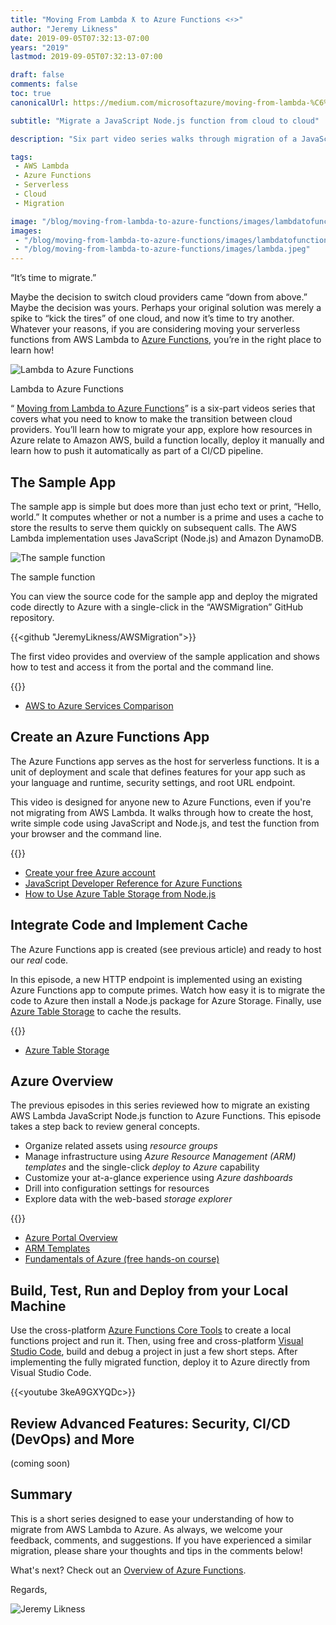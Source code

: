 ```yaml
---
title: "Moving From Lambda ƛ to Azure Functions <⚡>"
author: "Jeremy Likness"
date: 2019-09-05T07:32:13-07:00
years: "2019"
lastmod: 2019-09-05T07:32:13-07:00

draft: false
comments: false
toc: true
canonicalUrl: https://medium.com/microsoftazure/moving-from-lambda-%C6%9B-to-azure-functions-b6d5ed5ca007

subtitle: "Migrate a JavaScript Node.js function from cloud to cloud"

description: "Six part video series walks through migration of a JavaScript Node.js AWS Lambda serverless function that uses DynamoDB for cache to Azure Functions."

tags:
 - AWS Lambda 
 - Azure Functions
 - Serverless
 - Cloud
 - Migration 

image: "/blog/moving-from-lambda-to-azure-functions/images/lambdatofunctions.jpeg" 
images:
 - "/blog/moving-from-lambda-to-azure-functions/images/lambdatofunctions.jpeg" 
 - "/blog/moving-from-lambda-to-azure-functions/images/lambda.jpeg"
---
```


“It’s time to migrate.”

Maybe the decision to switch cloud providers came “down from above.” Maybe the decision was yours. Perhaps your original solution was merely a spike to “kick the tires” of one cloud, and now it’s time to try another. Whatever your reasons, if you are considering moving your serverless functions from AWS Lambda to [Azure Functions](https://jlik.me/jkm), you’re in the right place to learn how!

![Lambda to Azure Functions](/blog/moving-from-lambda-to-azure-functions/images/lambdatofunctions.jpeg)
<figcaption>Lambda to Azure Functions</figcaption>

“<i class="fab fa-youtube"></i> [Moving from Lambda to Azure Functions](https://www.youtube.com/playlist?list=PL1VfiVM16kp8U5E7U2tfJdskXJg8DPPKL)” is a six-part videos series that covers what you need to know to make the transition between cloud providers. You’ll learn how to migrate your app, explore how resources in Azure relate to Amazon AWS, build a function locally, deploy it manually and learn how to push it automatically as part of a CI/CD pipeline.

## The Sample App

The sample app is simple but does more than just echo text or print, “Hello, world.” It computes whether or not a number is a prime and uses a cache to store the results to serve them quickly on subsequent calls. The AWS Lambda implementation uses JavaScript (Node.js) and Amazon DynamoDB.

![The sample function](/blog/moving-from-lambda-to-azure-functions/images/lambda.jpeg)
<figcaption>The sample function</figcaption>

You can view the source code for the sample app and deploy the migrated code directly to Azure with a single-click in the “AWSMigration” GitHub repository.

{{<github "JeremyLikness/AWSMigration">}}

The first video provides and overview of the sample application and shows how to test and access it from the portal and the command line.

{{<youtube iflBlF9JEIY>}}

* [AWS to Azure Services Comparison](https://docs.microsoft.com/azure/architecture/aws-professional/services?WT.mc_id=awsmigration-blog-jeliknes)

## Create an Azure Functions App

The Azure Functions app serves as the host for serverless functions. It is a unit of deployment and scale that defines features for your app such as your language and runtime, security settings, and root URL endpoint.

This video is designed for anyone new to Azure Functions, even if you're not migrating from AWS Lambda. It walks through how to create the host, write simple code using JavaScript and Node.js, and test the function from your browser and the command line.

{{<youtube YgcUqPzk63c>}}

* [Create your free Azure account](https://azure.com/free?WT.mc_id=awsmigration-blog-jeliknes)
* [JavaScript Developer Reference for Azure Functions](https://docs.microsoft.com/azure/azure-functions/functions-reference-node?WT.mc_id=awsmigration-blog-jeliknes)
* [How to Use Azure Table Storage from Node.js](https://docs.microsoft.com/azure/cosmos-db/table-storage-how-to-use-nodejs?WT.mc_id=awsmigration-blog-jeliknes)

## Integrate Code and Implement Cache

The Azure Functions app is created (see previous article) and ready to host our _real_ code.

In this episode, a new HTTP endpoint is implemented using an existing Azure Functions app to compute primes. Watch how easy it is to migrate the code to Azure then install a Node.js package for Azure Storage. Finally, use [Azure Table Storage](https://docs.microsoft.com/azure/cosmos-db/table-storage-overview?WT.mc_id=awsmigration-blog-jeliknes) to cache the results.

{{<youtube kdG0r12RU0U>}}

* [Azure Table Storage](https://docs.microsoft.com/azure/cosmos-db/table-storage-overview?WT.mc_id=awsmigration-blog-jeliknes)

## Azure Overview

The previous episodes in this series reviewed how to migrate an existing AWS Lambda JavaScript Node.js function to Azure Functions. This episode takes a step back to review general concepts.

* Organize related assets using _resource groups_
* Manage infrastructure using _Azure Resource Management (ARM) templates_ and the single-click _deploy to Azure_ capability
* Customize your at-a-glance experience using _Azure dashboards_
* Drill into configuration settings for resources
* Explore data with the web-based _storage explorer_

{{<youtube HD3iwH1Q64s>}}

* [Azure Portal Overview](https://docs.microsoft.com/azure/azure-portal/azure-portal-overview?WT.mc_id=awsmigration-blog-jeliknes)
* [ARM Templates](https://docs.microsoft.com/azure/azure-resource-manager/template-deployment-overview?WT.mc_id=awsmigration-blog-jeliknes)
* [Fundamentals of Azure (free hands-on course)](https://docs.microsoft.com/learn/paths/azure-fundamentals/?WT.mc_id=awsmigration-blog-jeliknes)

## Build, Test, Run and Deploy from your Local Machine

Use the cross-platform [Azure Functions Core Tools](https://docs.microsoft.com/azure/azure-functions/functions-run-local?WT.mc_id=link-blog-jeliknes) to create a local functions project and run it. Then, using free and cross-platform [Visual Studio Code](https://code.visualstudio.com/?WT.mc_id=link-blog-jeliknes), build and debug a project in just a few short steps. After implementing the fully migrated function, deploy it to Azure directly from Visual Studio Code.

{{<youtube 3keA9GXYQDc>}}

## Review Advanced Features: Security, CI/CD (DevOps) and More

(coming soon)

## Summary

This is a short series designed to ease your understanding of how to migrate from AWS Lambda to Azure. As always, we welcome your feedback, comments, and suggestions. If you have experienced a similar migration, please share your thoughts and tips in the comments below!

What's next? Check out an [Overview of Azure Functions](https://jlik.me/gkm).

Regards,

![Jeremy Likness](/images/jeremylikness.gif)

